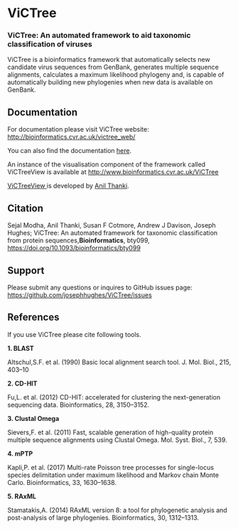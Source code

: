 ViCTree
======
<h3>
ViCTree: An automated framework to aid taxonomic classification of viruses
</h3>

ViCTree is a bioinformatics framework that automatically selects new candidate virus sequences from GenBank, generates multiple sequence alignments, calculates a maximum likelihood phylogeny and, is capable of automatically building new phylogenies when new data is available on GenBank.

Documentation
------------

For documentation please visit ViCTree website: <a href="http://bioinformatics.cvr.ac.uk/victree_web/"> http://bioinformatics.cvr.ac.uk/victree_web/</a>
<p>You can also find the documentation <a href="http://josephhughes.github.io/ViCTree/">here</a>.</p>

An instance of the visualisation component of the framework called ViCTreeView is available at <a href="http://bioinformatics.cvr.ac.uk/victree/">http://www.bioinformatics.cvr.ac.uk/ViCTree </a>

<a href="http://bioinformatics.cvr.ac.uk/victree/"> ViCTreeView </a> is developed by <a href="https://github.com/anilthanki">Anil Thanki</a>.


Citation
-----------

Sejal Modha, Anil Thanki, Susan F Cotmore, Andrew J Davison, Joseph Hughes; ViCTree: An automated framework for taxonomic classification from protein sequences,__Bioinformatics__, bty099,<a href= "https://doi.org/10.1093/bioinformatics/bty099"> https://doi.org/10.1093/bioinformatics/bty099 </a>

Support
-------

Please submit any questions or inquires to GitHub issues page:
https://github.com/josephhughes/ViCTree/issues

References
-----------

If you use ViCTree please cite following tools.

**1. BLAST**

Altschul,S.F. et al. (1990) Basic local alignment search tool. J. Mol. Biol., 215, 403–10

**2. CD-HIT**

Fu,L. et al. (2012) CD-HIT: accelerated for clustering the next-generation sequencing data. Bioinformatics, 28, 3150–3152.

**3. Clustal Omega**

Sievers,F. et al. (2011) Fast, scalable generation of high-quality protein multiple sequence alignments using Clustal Omega. Mol. Syst. Biol., 7, 539.

**4. mPTP**

Kapli,P. et al. (2017) Multi-rate Poisson tree processes for single-locus species delimitation under maximum likelihood and Markov chain Monte Carlo. Bioinformatics, 33, 1630–1638.

**5. RAxML**

Stamatakis,A. (2014) RAxML version 8: a tool for phylogenetic analysis and post-analysis of large phylogenies. Bioinformatics, 30, 1312–1313.

